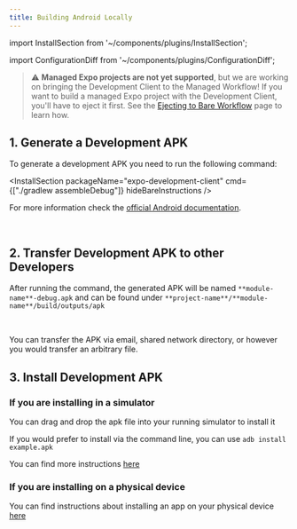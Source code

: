 ```yaml
---
title: Building Android Locally
---
```


import InstallSection from '~/components/plugins/InstallSection';

import ConfigurationDiff from '~/components/plugins/ConfigurationDiff';

> ⚠️ **Managed Expo projects are not yet supported**, but we are working on bringing the Development Client to the Managed Workflow! If you want to build a managed Expo project with the Development Client, you'll have to eject it first. See the [Ejecting to Bare Workflow](../workflow/customizing.md) page to learn how.

## 1. Generate a Development APK

To generate a development APK you need to run the following command:

<InstallSection packageName="expo-development-client" cmd={["./gradlew assembleDebug"]} hideBareInstructions />

For more information check the [official Android documentation](https://developer.android.com/studio/build/building-cmdline#build_apk).

<br />

## 2. Transfer Development APK to other Developers

After running the command, the generated APK will be named `**module-name**-debug.apk` and can be found under `**project-name**/**module-name**/build/outputs/apk`

<br />

You can transfer the APK via email, shared network directory, or however you would transfer an arbitrary file.

## 3. Install Development APK

### If you are installing in a simulator

You can drag and drop the apk file into your running simulator to install it

If you would prefer to install via the command line, you can use `adb install example.apk`

You can find more instructions [here](https://developer.android.com/studio/run/emulator)

### If you are installing on a physical device

You can find instructions about installing an app on your physical device [here](https://developer.android.com/studio/run/device)
